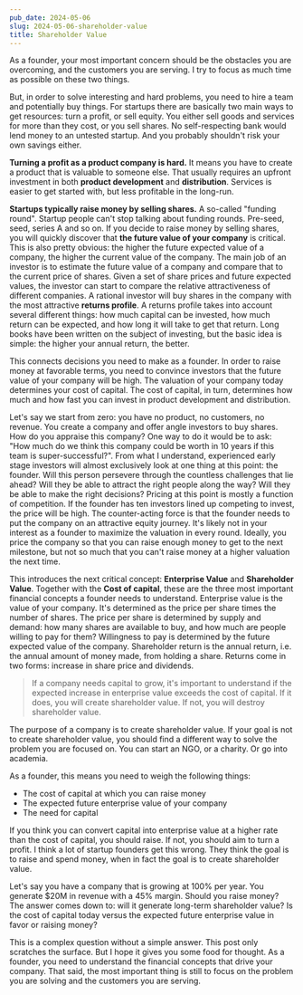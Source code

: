 ```yaml
---
pub_date: 2024-05-06
slug: 2024-05-06-shareholder-value
title: Shareholder Value
---
```


As a founder, your most important concern should be the obstacles you are overcoming, and the customers you are
serving. I try to focus as much time as possible on these two things.

But, in order to solve interesting and hard problems, you need to hire a team and potentially buy things. For startups
there are basically two main ways to get resources: turn a profit, or sell equity. You either sell goods and
services for more than they cost, or you sell shares. No self-respecting bank would lend money to an untested
startup. And you probably shouldn't risk your own savings either.

**Turning a profit as a product company is hard.** It means you have to create a product that is valuable to someone
else. That usually requires an upfront investment in both **product development** and **distribution**. Services is
easier to get started with, but less profitable in the long-run.

**Startups typically raise money by selling shares.** A so-called "funding round". Startup people can't stop talking
about funding rounds. Pre-seed, seed, series A and so on. If you decide to raise money by selling shares, you will
quickly discover that **the future value of your company** is critical. This is also pretty obvious: the higher the
future expected value of a company, the higher the current value of the company. The main job of an investor is to
estimate the future value of a company and compare that to the current price of shares. Given a set of share prices and
future expected values, the investor can start to compare the relative attractiveness of different companies. A rational
investor will buy shares in the company with the most attractive **returns profile**. A returns profile takes into
account several different things: how much capital can be invested, how much return can be expected, and how long it
will take to get that return. Long books have been written on the subject of investing, but the basic idea is simple:
the higher your annual return, the better.

This connects decisions you need to make as a founder. In order to raise money at favorable terms, you need to
convince investors that the future value of your company will be high. The valuation of your company today determines
your cost of capital. The cost of capital, in turn, determines how much and how fast you can invest in product
development and distribution.

Let's say we start from zero: you have no product, no customers, no revenue. You create a company
and offer angle investors to buy shares. How do you appraise this company? One way to do it would be to ask: "How much
do we think this company could be worth in 10 years if this team is super-successful?". From what I understand,
experienced early stage investors will almost exclusively look at one thing at this point: the founder. Will this
person persevere through the countless challenges that lie ahead? Will they be able to attract the right people
along the way? Will they be able to make the right decisions? Pricing at this point is mostly a function of
competition. If the founder has ten investors lined up competing to invest, the price will be high. The
counter-acting force is that the founder needs to put the company on an attractive equity journey. It's likely not
in your interest as a founder to maximize the valuation in every round. Ideally, you price the company so that you
can raise enough money to get to the next milestone, but not so much that you can't raise money at a higher
valuation the next time.

This introduces the next critical concept: **Enterprise Value** and **Shareholder Value**. Together with the **Cost of
capital**, these are the three most important financial concepts a founder needs to understand. Enterprise value is
the value of your company. It's determined as the price per share times the number of shares. The price per share is
determined by supply and demand: how many shares are available to buy, and how much are people willing to pay for
them? Willingness to pay is determined by the future expected value of the company. Shareholder return is the annual
return, i.e. the annual amount of money made, from holding a share. Returns come in two forms: increase in share
price and dividends.

> If a company needs capital to grow, it's important to understand if the expected increase in
> enterprise value exceeds the cost of capital. If it does, you will create shareholder value. If not, you will
> destroy shareholder value.

The purpose of a company is to create shareholder value. If your goal is not to create shareholder value, you should 
find a different way to solve the problem you are focused on. You can start an NGO, or a charity. Or go into academia.

As a founder, this means you need to weigh the following things:

- The cost of capital at which you can raise money
- The expected future enterprise value of your company
- The need for capital

If you think you can convert capital into enterprise value at a higher rate than the cost of capital, you should 
raise. If not, you should aim to turn a profit. I think a lot of startup founders get this wrong. They think the 
goal is to raise and spend money, when in fact the goal is to create shareholder value.

Let's say you have a company that is growing at 100% per year. You generate $20M in revenue with a 45% margin. 
Should you raise money? The answer comes down to: will it generate long-term shareholder value? Is the cost of 
capital today versus the expected future enterprise value in favor or raising money?

This is a complex question without a simple answer. This post only scratches the surface. But I hope it gives you 
some food for thought. As a founder, you need to understand the financial concepts that drive your company. That 
said, the most important thing is still to focus on the problem you are solving and the customers you are serving.